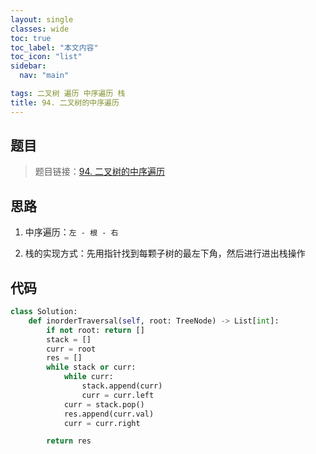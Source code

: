 ```yaml
---
layout: single
classes: wide
toc: true
toc_label: "本文内容"
toc_icon: "list"
sidebar:
  nav: "main"

tags: 二叉树 遍历 中序遍历 栈
title: 94. 二叉树的中序遍历
---
```


## 题目

> 题目链接：[94. 二叉树的中序遍历](https://leetcode-cn.com/problems/binary-tree-inorder-traversal/)




## 思路 

1. 中序遍历：`左 - 根 - 右`

2. 栈的实现方式：先用指针找到每颗子树的最左下角，然后进行进出栈操作

## 代码 

```python
class Solution:
    def inorderTraversal(self, root: TreeNode) -> List[int]:
        if not root: return []
        stack = []
        curr = root
        res = []
        while stack or curr:
            while curr:
                stack.append(curr)
                curr = curr.left
            curr = stack.pop()
            res.append(curr.val)
            curr = curr.right

        return res

```


